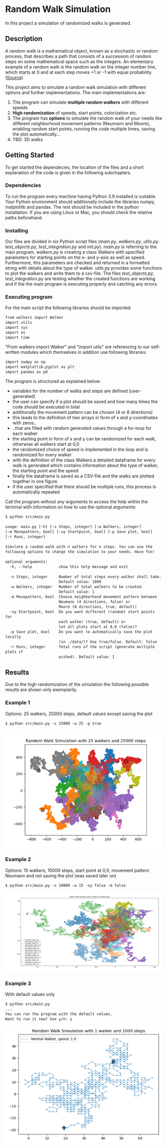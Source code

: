 # Random Walk Simulation

In this project a simulation of randomized walks is generated.

## Description

A random walk is a mathematical object, known as a stochastic or random  process, that describes a path that consists of a succession of random  steps on some mathematical space such as the integers. An elementary example of a random walk is the random walk on the integer number line, which starts at 0 and at each step moves +1 or -1 with  equal probability ([Source](https://www.geeksforgeeks.org/random-walk-implementation-python/)).

This project aims to simulate a random walk simulation with different options and further implementations. The main implementations are:

1. The program can simulate **multiple random walkers** with different speeds
2. **High randomization** of speeds, start points, colorization etc.
3. The program has **options** to simulate the random walk of your needs like different neighborhood movement patterns (Neumann and Moore), enabling random start points, running the code multiple times, saving the plot automatically...
4. TBD: 3D walks

## Getting Started

To get started the dependecies, the location of the files and a short explanation of the code is given in the following subchapters.

### Dependencies

To run the program every machine having Python 3.9 installed is suitable. Your Python environment should additionally include the libraries numpy, matplotlib and pandas. The rest should be included in the python installation. If you are using Linux or Mac, you should check the relative paths beforehand.

### Installing

Our files are divided in six Python script files (*main.py*, *walkers.py*, *utils.py*. *test_objects.py*, *test_integration.py* and *init.py*). *main.py* is referring to the main program. *walkers.py* is creating a class Walkers with specified parameters for starting points on the x- and y-axis as well as speed. Furthermore, this parameters are checked and returned in a formatted string with details about the type of walker. *utils.py* provides some functions to plot the walkers and write them to a csv-file. The files *test_objects.py*, *test_integration.py* are testing whether the created functions are working and if the the main program is executing properly and catching any errors.

### Executing program

For the main script the following libraries should be imported:

```
from walkers import Walker
import utils
import sys
import os
import time
```

"From walkers import Walker" and "import utils" are referencing to our self-written modules which themselves in addition use following libraries:

```
import numpy as np
import matplotlib.pyplot as plt
import pandas as pd
```

The program is structured as explained below:

- variables for the number of walks and steps are defined (user-generated)
- the user can specify if a plot should be saved and how many times the code should be executed in total
- additionally the movement pattern can be chosen (4 or 8 directions)
- this leads to the definition of two arrays in form of x and y-coordinates with zeros..
- ..that are filled with random generated values through a for-loop for each walker
- the starting point in form of x and y can be randomized for each walk, otherwise all walkers start at 0,0
- the randomized choice of speed is implemented in the loop and is randomized for every walker
- with the definition of the class Walkers a detailed dataframe for every walk is generated which contains information about the type of walker, the starting point and the speed
- finally the dataframe is saved as a CSV-file and the walks are plotted together in one figure
- if the user specified that there should be multiple runs, this process is automatically repeated

Call the program without any arguments to access the help within the terminal with information on how to use the optional arguments:

```
$ python src/main.py

usage: main.py [-h] [-s Steps, integer] [-w Walkers, integer]
[-m Movepattern, bool] [-xy Startpoint, bool] [-p Save plot, bool]
[-r Runs, integer]

Simulate a random walk with n walkers for n steps. You can use the following options to change the simulation to your needs. Have fun!

optional arguments:
  -h, --help            show this help message and exit

  -s Steps, integer     Number of total steps every walker shall take.
                        Default value: 1000
  -w Walkers, integer   Number of total walkers to be created.
                        Default value: 1
  -m Movepattern, bool  Choose neighborhood movement pattern between
                        Neumann (4 directions, false) or
                        Moore (8 directions, true, default)
  -xy Startpoint, bool  Do you want different (random) start points for
                        each walker (true, default) or
                        let all plots start at 0,0 (false)?
  -p Save plot, bool    Do you want to automatically save the plot locally
                        (in ./data/)? Use true/false. Default: false
  -r Runs, integer      Total runs of the script (generate multiple plots if
                        wished). Default value: 1
```

## Results

Due to the high randomization of the simulation the following possible results are shown only exemplarily.

### Example 1
Options: 25 walkers, 25000 steps, default values except saving the plot

```
$ python src/main.py -s 25000 -w 25 -p true
```
![25walkers](./data/random_walkers_25w_25000s.png)

### Example 2
Options: 15 walkers, 10000 steps, start point at 0,0, movement pattern Neumann and not saving the plot (was saved later on)
```
$ python src/main.py -s 10000 -w 15 -xy false -m false
```
![15walkers](./data/random_walkers_15w_10000s.png)

### Example 3
With default values only
```
$ python src/main.py
...
You can run the program with the default values.
Want to run it now? Use y/n: y
```
![1walker](./data/random_walkers_1w_1000s.png)